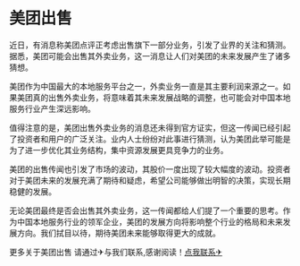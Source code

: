 # 美团出售

近日，有消息称美团点评正考虑出售旗下一部分业务，引发了业界的关注和猜测。据悉，美团可能会出售其外卖业务，这一消息让人们对美团的未来发展产生了诸多猜想。

美团作为中国最大的本地服务平台之一，外卖业务一直是其主要利润来源之一。如果美团真的出售外卖业务，将意味着其未来发展战略的调整，也可能会对中国本地服务行业产生深远影响。

值得注意的是，美团出售外卖业务的消息还未得到官方证实，但这一传闻已经引起了投资者和用户的广泛关注。业内人士纷纷对此事进行猜测，认为美团此举可能是为了进一步优化其业务结构，集中资源发展更具竞争力的业务。

美团的出售传闻也引发了市场的波动，其股价一度出现了较大幅度的波动。投资者对于美团未来的发展充满了期待和疑虑，希望公司能够做出明智的决策，实现长期稳健的发展。

无论美团最终是否会出售其外卖业务，这一传闻都给人们提了一个重要的思考。作为中国本地服务行业的领军企业，美团的发展方向将影响整个行业的格局和未来发展方向。我们拭目以待，期待美团未来能够取得更大的成就。

更多关于美团出售 请通过✈与我们联系,感谢阅读！[点我联系✈](https://dl.k02.cc)